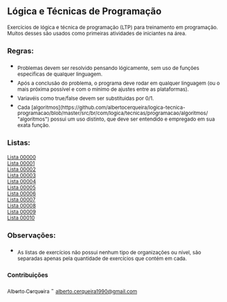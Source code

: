 ## Lógica e Técnicas de Programação
<sub>Exercícios de lógica e técnica de programação (LTP) para treinamento em programação. Muitos desses são usados como primeiras atividades de iniciantes na área.</sub>

### Regras:
<ul>
	<li><sub>Problemas devem ser resolvido pensando lógicamente, sem uso de funções especificas de qualquer linguagem.</sub></li>
	<li><sub>Após a conclusão do problema, o programa deve rodar em qualquer linguagem (ou o mais próxima possível e com o mínimo de ajustes entre as plataformas).</sub></li>
	<li><sub>Variavéis como true/false devem ser substituidas por 0/1.</sub></li>
	<li><sub>Cada [algoritmos](https://github.com/albertocerqueira/logica-tecnica-programacao/blob/master/src/br/com/logica/tecnicas/programacao/algoritmos/ "algoritmos") possui um uso distinto, que deve ser entendido e empregado em sua exata função.</sub></li>
</ul>

### Listas:  
<sub>[Lista 00000](https://github.com/albertocerqueira/logica-tecnica-programacao/blob/master/src/br/com/logica/tecnicas/programacao/exercicios00000 "Lista 00000")</sub>  
<sub>[Lista 00001](https://github.com/albertocerqueira/logica-tecnica-programacao/blob/master/src/br/com/logica/tecnicas/programacao/exercicios00001 "Lista 00001")</sub>  
<sub>[Lista 00002](https://github.com/albertocerqueira/logica-tecnica-programacao/blob/master/src/br/com/logica/tecnicas/programacao/exercicios00002 "Lista 00002")</sub>  
<sub>[Lista 00003](https://github.com/albertocerqueira/logica-tecnica-programacao/blob/master/src/br/com/logica/tecnicas/programacao/exercicios00003 "Lista 00003")</sub>  
<sub>[Lista 00004](https://github.com/albertocerqueira/logica-tecnica-programacao/blob/master/src/br/com/logica/tecnicas/programacao/exercicios00004 "Lista 00004")</sub>  
<sub>[Lista 00005](https://github.com/albertocerqueira/logica-tecnica-programacao/blob/master/src/br/com/logica/tecnicas/programacao/exercicios00005 "Lista 00005")</sub>  
<sub>[Lista 00006](https://github.com/albertocerqueira/logica-tecnica-programacao/blob/master/src/br/com/logica/tecnicas/programacao/exercicios00006 "Lista 00006")</sub>  
<sub>[Lista 00007](https://github.com/albertocerqueira/logica-tecnica-programacao/blob/master/src/br/com/logica/tecnicas/programacao/exercicios00007 "Lista 00007")</sub>  
<sub>[Lista 00008](https://github.com/albertocerqueira/logica-tecnica-programacao/blob/master/src/br/com/logica/tecnicas/programacao/exercicios00008 "Lista 00008")</sub>  
<sub>[Lista 00009](https://github.com/albertocerqueira/logica-tecnica-programacao/blob/master/src/br/com/logica/tecnicas/programacao/exercicios00009 "Lista 00009")</sub>  
<sub>[Lista 00010](https://github.com/albertocerqueira/logica-tecnica-programacao/blob/master/src/br/com/logica/tecnicas/programacao/exercicios00010 "Lista 00010")</sub>  

### Observações:
<ul>
	<li><sub>As listas de exercícios não possui nenhum tipo de organizações ou nível, são separadas apenas pela quantidade de exercícios que contém em cada.</sub></li>
</ul>

### <sub>Contribuições</sub>
[<sub>Alberto Cerqueira</sub>](https://github.com/albertocerqueira/ "Alberto Cerqueira") - <sub>alberto.cerqueira1990@gmail.com</sub>  
